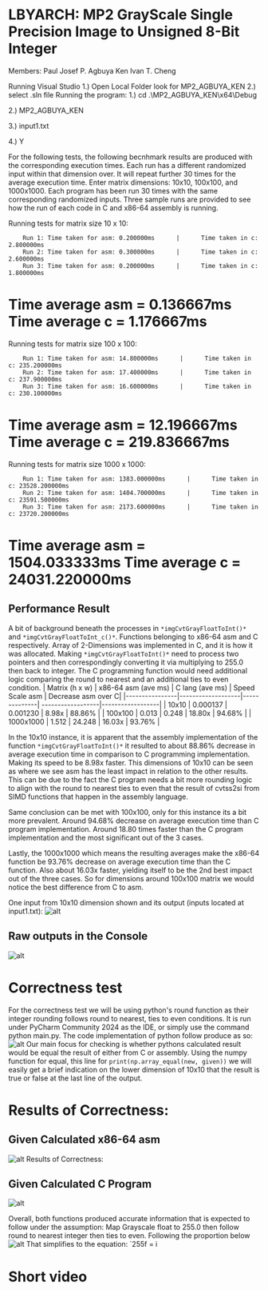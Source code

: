 # LBYARCH: MP2 GrayScale Single Precision Image to Unsigned 8-Bit Integer

Members:
Paul Josef P. Agbuya
Ken Ivan T. Cheng

Running Visual Studio
1.) Open Local Folder look for MP2_AGBUYA_KEN
2.) select .sln file
Running the program:
1.) cd .\MP2_AGBUYA_KEN\x64\Debug

2.) MP2_AGBUYA_KEN

3.) input1.txt

4.) Y


For the following tests, the following becnhmark results are produced with the corresponding execution times. Each run has a different randomized input within that dimension over. It will repeat further 30 times for the average execution time. 
Enter matrix dimensions: 10x10, 100x100, and 1000x1000. Each program has been run 30 times with the same corresponding randomized inputs. Three sample runs are provided to see how the run of each code in C and x86-64 assembly is running.

Running tests for matrix size 10 x 10:

        Run 1: Time taken for asm: 0.200000ms      |      Time taken in c: 2.800000ms
        Run 2: Time taken for asm: 0.300000ms      |      Time taken in c: 2.600000ms
        Run 3: Time taken for asm: 0.200000ms      |      Time taken in c: 1.800000ms

Time average asm = 0.136667ms
Time average c = 1.176667ms
===========================

Running tests for matrix size 100 x 100:

        Run 1: Time taken for asm: 14.800000ms      |      Time taken in c: 235.200000ms
        Run 2: Time taken for asm: 17.400000ms      |      Time taken in c: 237.900000ms
        Run 3: Time taken for asm: 16.600000ms      |      Time taken in c: 230.100000ms

Time average asm = 12.196667ms
Time average c = 219.836667ms
===========================

Running tests for matrix size 1000 x 1000:

        Run 1: Time taken for asm: 1383.000000ms      |      Time taken in c: 23528.200000ms
        Run 2: Time taken for asm: 1404.700000ms      |      Time taken in c: 23591.500000ms
        Run 3: Time taken for asm: 2173.600000ms      |      Time taken in c: 23720.200000ms

Time average asm = 1504.033333ms
Time average c = 24031.220000ms
===========================

## Performance Result
A bit of background beneath the processes in ``*imgCvtGrayFloatToInt()*`` and ``*imgCvtGrayFloatToInt_c()*``. Functions belonging to x86-64 asm and C respectively. Array of 2-Dimensions was implemented in C, and it is how it was allocated. Making ``*imgCvtGrayFloatToInt()*`` need to process two pointers and then correspondingly converting it via multiplying to 255.0 then back to integer. The C programming function would need additional logic comparing the round to nearest and an additional ties to even condition.
| Matrix (h x w) | x86-64 asm   (ave ms) | C lang (ave ms)  | Speed Scale asm  | Decrease asm over C|
|----------------|-------------------|--------------| ------------------|------------------|
| 10x10          | 0.000137	     | 0.001230	    | 8.98x		| 88.86%		|
| 100x100        | 0.013     | 0.248    | 18.80x		| 94.68%	|
| 1000x1000      | 1.512     | 24.248     | 16.03x		| 93.76%		|



In the 10x10 instance, it is apparent that the assembly implementation of the function ``*imgCvtGrayFloatToInt()*`` it resulted to about 88.86% decrease in average execution time in comparison to C programming implementation. Making its speed to be 8.98x faster. This dimensions of 10x10 can be seen as where we see asm has the least impact in relation to the other results. This can be due to the fact the C program needs a bit more rounding logic to align with the round to nearest ties to even that the result of cvtss2si from SIMD functions that happen in the assembly language.

Same conclusion can be met with 100x100, only for this instance its a bit more prevalent. Around 94.68% decrease on average execution time than C program implementation. Around 18.80 times faster than the C program implementation and the most significant out of the 3 cases.

Lastly, the 1000x1000 which means the resulting averages make the x86-64 function be 93.76% decrease on average execution time than the C function. Also about 16.03x faster, yielding itself to be the 2nd best impact out of the three cases. So for dimensions around 100x100 matrix we would notice the best difference from C to asm.


One input from 10x10 dimension shown and its output (inputs located at input1.txt):
![alt](./pics/1.png)


## Raw outputs in the Console
![alt](./pics/20241202000509.png)




# Correctness test

For the correctness test we will be using python's round function as their integer rounding follows round to nearest, ties to even conditions. It is run under PyCharm Community 2024 as the IDE, or simply use the command python main.py. The code implementation of python follow produce as so:
![alt](./pics/20241202005119.png)
Our main focus for checking is whether pythons calculated result would be equal the result of either from C or assembly. Using the numpy function for equal, this line for `print(np.array_equal(new, given))` we will easily get a brief indication on the lower dimension of 10x10 that the result is true or false at the last line of the output.

# Results of Correctness:

## Given Calculated x86-64 asm
![alt](./pics/20241202001234.png)
Results of Correctness:

## Given Calculated C Program
![alt](./pics/20241202001318.png)

Overall, both functions produced accurate information that is expected to follow under the assumption: Map Grayscale float to 255.0 then follow round to nearest integer then ties to even. Following the proportion below
![alt](./pics/20241202003630.png)
That simplifies to the equation:  `255f = i


# Short video
